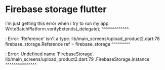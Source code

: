 
# Firebase storage flutter

i'm just getting this error when i try to run my app
    WriteBatchPlatform.verifyExtends(_delegate);
                   ^^^^^^^^^^^^^

: Error: 'Reference' isn't a type.
lib/main_screens/upload_product2.dart:78
          firebase_storage.Reference ref = firebase_storage
                           ^^^^^^^^^

: Error: Undefined name 'FirebaseStorage'.
lib/main_screens/upload_product2.dart:79
.FirebaseStorage.instance
^^^^^^^^^^^^^^^

        